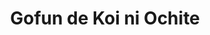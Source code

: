 --- 
title: "Gofun de Koi ni Ochite"
publishdate: "2019-8-31T16:48:46+02:00"
src: "https://365manga.net/manga/gofun-de-koi-ni-ochite"
image: "https://data.365manga.net/images/thumbnails/2087-gofun-de-koi-ni-ochite.jpg"
description: "When she was 16, photographer Lee went to Gretna Green, the 'Elopement Capital of Scotland,' where she could get married without her parents' consent. However, she soon divorces, taking her daughter with her. She has had enough of men, but 13 years later, she meets Daniel, who tries everything in his power to seduce her. Meanwhile, Lee's brother is in a passionate relationship with Daniel's daughter. The two lovers decide…"
---